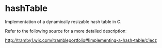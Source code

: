 # hashTable
Implementation of a dynamically resizable hash table in C.

Refer to the following source for a more detailed description:

http://tramby1.wix.com/itrambleportfolio#!implementing-a-hash-table/c1ecz
